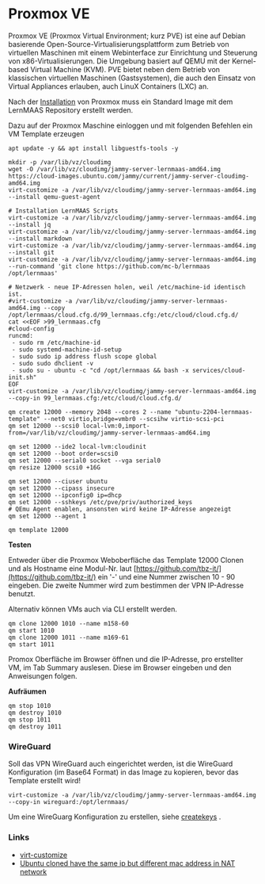 Proxmox VE
==========

Proxmox VE (Proxmox Virtual Environment; kurz PVE) ist eine auf Debian basierende Open-Source-Virtualisierungsplattform zum Betrieb von virtuellen Maschinen mit einem Webinterface zur Einrichtung und Steuerung von x86-Virtualisierungen. Die Umgebung basiert auf QEMU mit der Kernel-based Virtual Machine (KVM). PVE bietet neben dem Betrieb von klassischen virtuellen Maschinen (Gastsystemen), die auch den Einsatz von Virtual Appliances erlauben, auch LinuX Containers (LXC) an.

Nach der [Installation](https://www.proxmox.com/de/proxmox-ve/erste-schritte) von Proxmox muss ein Standard Image mit dem LernMAAS Repository erstellt werden.

Dazu auf der Proxmox Maschine einloggen und mit folgenden Befehlen ein VM Template erzeugen

    apt update -y && apt install libguestfs-tools -y
    
    mkdir -p /var/lib/vz/cloudimg 
    wget -O /var/lib/vz/cloudimg/jammy-server-lernmaas-amd64.img https://cloud-images.ubuntu.com/jammy/current/jammy-server-cloudimg-amd64.img
    virt-customize -a /var/lib/vz/cloudimg/jammy-server-lernmaas-amd64.img --install qemu-guest-agent    
    
    # Installation LernMAAS Scripts
    virt-customize -a /var/lib/vz/cloudimg/jammy-server-lernmaas-amd64.img --install jq   
    virt-customize -a /var/lib/vz/cloudimg/jammy-server-lernmaas-amd64.img --install markdown 
    virt-customize -a /var/lib/vz/cloudimg/jammy-server-lernmaas-amd64.img --install git     
    virt-customize -a /var/lib/vz/cloudimg/jammy-server-lernmaas-amd64.img --run-command 'git clone https://github.com/mc-b/lernmaas /opt/lernmaas'
    
    # Netzwerk - neue IP-Adressen holen, weil /etc/machine-id identisch ist.
    #virt-customize -a /var/lib/vz/cloudimg/jammy-server-lernmaas-amd64.img --copy /opt/lernmaas/cloud.cfg.d/99_lernmaas.cfg:/etc/cloud/cloud.cfg.d/
    cat <<EOF >99_lernmaas.cfg
    #cloud-config
    runcmd:
     - sudo rm /etc/machine-id
     - sudo systemd-machine-id-setup
     - sudo sudo ip address flush scope global
     - sudo sudo dhclient -v    
     - sudo su - ubuntu -c "cd /opt/lernmaas && bash -x services/cloud-init.sh"  
    EOF
    virt-customize -a /var/lib/vz/cloudimg/jammy-server-lernmaas-amd64.img --copy-in 99_lernmaas.cfg:/etc/cloud/cloud.cfg.d/  
    
    qm create 12000 --memory 2048 --cores 2 --name "ubuntu-2204-lernmaas-template" --net0 virtio,bridge=vmbr0 --scsihw virtio-scsi-pci
    qm set 12000 --scsi0 local-lvm:0,import-from=/var/lib/vz/cloudimg/jammy-server-lernmaas-amd64.img
    
    qm set 12000 --ide2 local-lvm:cloudinit
    qm set 12000 --boot order=scsi0
    qm set 12000 --serial0 socket --vga serial0
    qm resize 12000 scsi0 +16G
    
    qm set 12000 --ciuser ubuntu
    qm set 12000 --cipass insecure    
    qm set 12000 --ipconfig0 ip=dhcp    
    qm set 12000 --sshkeys /etc/pve/priv/authorized_keys
    # QEmu Agent enablen, ansonsten wird keine IP-Adresse angezeigt
    qm set 12000 --agent 1
    
    qm template 12000

**Testen**   

Entweder über die Proxmox Weboberfläche das Template 12000 Clonen und als Hostname eine Modul-Nr. laut [https://github.com/tbz-it/](https://github.com/tbz-it/) ein '-' und eine Nummer zwischen 10 - 90 eingeben. Die zweite Nummer wird zum bestimmen der VPN IP-Adresse benutzt.

Alternativ können VMs auch via CLI erstellt werden. 

    qm clone 12000 1010 --name m158-60
    qm start 1010
    qm clone 12000 1011 --name m169-61
    qm start 1011  
    
Promox Oberfläche im Browser öffnen und die IP-Adresse, pro erstellter VM, im Tab Summary auslesen. Diese im Browser eingeben und den Anweisungen folgen.

**Aufräumen**

    qm stop 1010
    qm destroy 1010
    qm stop 1011
    qm destroy 1011   
    
### WireGuard

Soll das VPN WireGuard auch eingerichtet werden, ist die WireGuard Konfiguration (im Base64 Format) in das Image zu kopieren, bevor das Template erstellt wird!

    virt-customize -a /var/lib/vz/cloudimg/jammy-server-lernmaas-amd64.img --copy-in wireguard:/opt/lernmaas/
    
Um eine WireGuarg Konfiguration zu erstellen, siehe [createkeys](../../helper#createvms) .  

### Links

* [virt-customize](https://manpages.ubuntu.com/manpages/bionic/man1/virt-customize.1.html)
* [Ubuntu cloned have the same ip but different mac address in NAT network](https://askubuntu.com/questions/1179897/ubuntu-18-04-guests-which-cloned-by-virtualbox-have-the-same-ip-but-different-ma)

